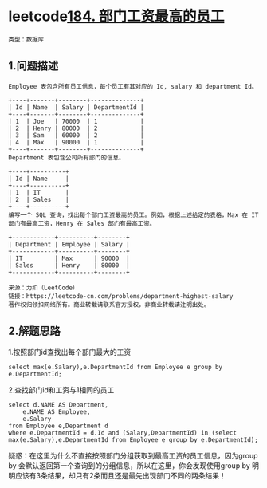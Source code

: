 # leetcode[184. 部门工资最高的员工](https://leetcode-cn.com/problems/department-highest-salary/)

`类型：数据库`

## 1.问题描述

```
Employee 表包含所有员工信息，每个员工有其对应的 Id, salary 和 department Id。

+----+-------+--------+--------------+
| Id | Name  | Salary | DepartmentId |
+----+-------+--------+--------------+
| 1  | Joe   | 70000  | 1            |
| 2  | Henry | 80000  | 2            |
| 3  | Sam   | 60000  | 2            |
| 4  | Max   | 90000  | 1            |
+----+-------+--------+--------------+
Department 表包含公司所有部门的信息。

+----+----------+
| Id | Name     |
+----+----------+
| 1  | IT       |
| 2  | Sales    |
+----+----------+
编写一个 SQL 查询，找出每个部门工资最高的员工。例如，根据上述给定的表格，Max 在 IT 部门有最高工资，Henry 在 Sales 部门有最高工资。

+------------+----------+--------+
| Department | Employee | Salary |
+------------+----------+--------+
| IT         | Max      | 90000  |
| Sales      | Henry    | 80000  |
+------------+----------+--------+

来源：力扣（LeetCode）
链接：https://leetcode-cn.com/problems/department-highest-salary
著作权归领扣网络所有。商业转载请联系官方授权，非商业转载请注明出处。
```

## 2.解题思路

1.按照部门id查找出每个部门最大的工资

```
select max(e.Salary),e.DepartmentId from Employee e group by e.DepartmentId;
```

2.查找部门id和工资与1相同的员工

```
select d.NAME AS Department,
	e.NAME AS Employee,
	e.Salary 
from Employee e,Department d
where e.DepartmentId = d.Id and (Salary,DepartmentId) in (select max(e.Salary),e.DepartmentId from Employee e group by e.DepartmentId);
```



疑惑：在这里为什么不直接按照部门分组获取到最高工资的员工信息，因为group by 会默认返回第一个查询到的分组信息，所以在这里，你会发现使用group by 明明应该有3条结果，却只有2条而且还是最先出现部门不同的两条结果！